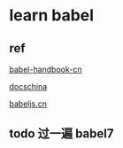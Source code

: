 # learn babel

## ref

[babel-handbook-cn](https://opensourcelibs.com/lib/babel-handbook-cn)

[docschina](https://babel.docschina.org/docs/en/)

[babeljs.cn](https://www.babeljs.cn/)

## todo 过一遍 babel7
